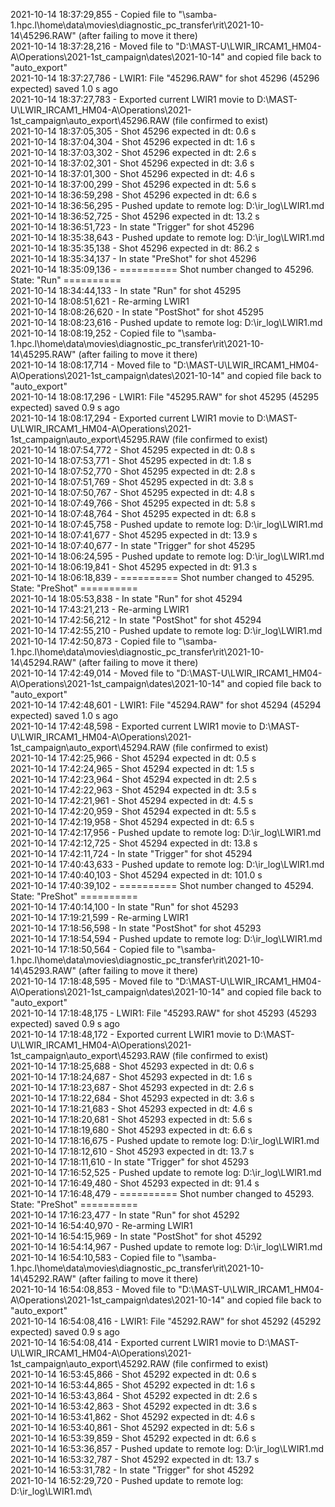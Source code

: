 2021-10-14 18:37:29,855 - Copied file to "\\samba-1.hpc.l\home\data\movies\diagnostic_pc_transfer\rit\2021-10-14\45296.RAW" (after failing to move it there)\
2021-10-14 18:37:28,216 - Moved file to "D:\MAST-U\LWIR_IRCAM1_HM04-A\Operations\2021-1st_campaign\dates\2021-10-14" and copied file back to "auto_export"\
2021-10-14 18:37:27,786 - LWIR1: File "45296.RAW" for shot 45296 (45296 expected) saved 1.0 s ago\
2021-10-14 18:37:27,783 - Exported current LWIR1 movie to D:\MAST-U\LWIR_IRCAM1_HM04-A\Operations\2021-1st_campaign\auto_export\45296.RAW (file confirmed to exist)\
2021-10-14 18:37:05,305 - Shot 45296 expected in dt: 0.6 s\
2021-10-14 18:37:04,304 - Shot 45296 expected in dt: 1.6 s\
2021-10-14 18:37:03,302 - Shot 45296 expected in dt: 2.6 s\
2021-10-14 18:37:02,301 - Shot 45296 expected in dt: 3.6 s\
2021-10-14 18:37:01,300 - Shot 45296 expected in dt: 4.6 s\
2021-10-14 18:37:00,299 - Shot 45296 expected in dt: 5.6 s\
2021-10-14 18:36:59,298 - Shot 45296 expected in dt: 6.6 s\
2021-10-14 18:36:56,295 - Pushed update to remote log: D:\ir_log\LWIR1.md\
2021-10-14 18:36:52,725 - Shot 45296 expected in dt: 13.2 s\
2021-10-14 18:36:51,723 - In state "Trigger" for shot 45296\
2021-10-14 18:35:38,643 - Pushed update to remote log: D:\ir_log\LWIR1.md\
2021-10-14 18:35:35,138 - Shot 45296 expected in dt: 86.2 s\
2021-10-14 18:35:34,137 - In state "PreShot" for shot 45296\
2021-10-14 18:35:09,136 - ========== Shot number changed to 45296. State: "Run" ==========\
2021-10-14 18:34:44,133 - In state "Run" for shot 45295\
2021-10-14 18:08:51,621 - Re-arming LWIR1\
2021-10-14 18:08:26,620 - In state "PostShot" for shot 45295\
2021-10-14 18:08:23,616 - Pushed update to remote log: D:\ir_log\LWIR1.md\
2021-10-14 18:08:19,252 - Copied file to "\\samba-1.hpc.l\home\data\movies\diagnostic_pc_transfer\rit\2021-10-14\45295.RAW" (after failing to move it there)\
2021-10-14 18:08:17,714 - Moved file to "D:\MAST-U\LWIR_IRCAM1_HM04-A\Operations\2021-1st_campaign\dates\2021-10-14" and copied file back to "auto_export"\
2021-10-14 18:08:17,296 - LWIR1: File "45295.RAW" for shot 45295 (45295 expected) saved 0.9 s ago\
2021-10-14 18:08:17,294 - Exported current LWIR1 movie to D:\MAST-U\LWIR_IRCAM1_HM04-A\Operations\2021-1st_campaign\auto_export\45295.RAW (file confirmed to exist)\
2021-10-14 18:07:54,772 - Shot 45295 expected in dt: 0.8 s\
2021-10-14 18:07:53,771 - Shot 45295 expected in dt: 1.8 s\
2021-10-14 18:07:52,770 - Shot 45295 expected in dt: 2.8 s\
2021-10-14 18:07:51,769 - Shot 45295 expected in dt: 3.8 s\
2021-10-14 18:07:50,767 - Shot 45295 expected in dt: 4.8 s\
2021-10-14 18:07:49,766 - Shot 45295 expected in dt: 5.8 s\
2021-10-14 18:07:48,764 - Shot 45295 expected in dt: 6.8 s\
2021-10-14 18:07:45,758 - Pushed update to remote log: D:\ir_log\LWIR1.md\
2021-10-14 18:07:41,677 - Shot 45295 expected in dt: 13.9 s\
2021-10-14 18:07:40,677 - In state "Trigger" for shot 45295\
2021-10-14 18:06:24,595 - Pushed update to remote log: D:\ir_log\LWIR1.md\
2021-10-14 18:06:19,841 - Shot 45295 expected in dt: 91.3 s\
2021-10-14 18:06:18,839 - ========== Shot number changed to 45295. State: "PreShot" ==========\
2021-10-14 18:05:53,838 - In state "Run" for shot 45294\
2021-10-14 17:43:21,213 - Re-arming LWIR1\
2021-10-14 17:42:56,212 - In state "PostShot" for shot 45294\
2021-10-14 17:42:55,210 - Pushed update to remote log: D:\ir_log\LWIR1.md\
2021-10-14 17:42:50,873 - Copied file to "\\samba-1.hpc.l\home\data\movies\diagnostic_pc_transfer\rit\2021-10-14\45294.RAW" (after failing to move it there)\
2021-10-14 17:42:49,014 - Moved file to "D:\MAST-U\LWIR_IRCAM1_HM04-A\Operations\2021-1st_campaign\dates\2021-10-14" and copied file back to "auto_export"\
2021-10-14 17:42:48,601 - LWIR1: File "45294.RAW" for shot 45294 (45294 expected) saved 1.0 s ago\
2021-10-14 17:42:48,598 - Exported current LWIR1 movie to D:\MAST-U\LWIR_IRCAM1_HM04-A\Operations\2021-1st_campaign\auto_export\45294.RAW (file confirmed to exist)\
2021-10-14 17:42:25,966 - Shot 45294 expected in dt: 0.5 s\
2021-10-14 17:42:24,965 - Shot 45294 expected in dt: 1.5 s\
2021-10-14 17:42:23,964 - Shot 45294 expected in dt: 2.5 s\
2021-10-14 17:42:22,963 - Shot 45294 expected in dt: 3.5 s\
2021-10-14 17:42:21,961 - Shot 45294 expected in dt: 4.5 s\
2021-10-14 17:42:20,959 - Shot 45294 expected in dt: 5.5 s\
2021-10-14 17:42:19,958 - Shot 45294 expected in dt: 6.5 s\
2021-10-14 17:42:17,956 - Pushed update to remote log: D:\ir_log\LWIR1.md\
2021-10-14 17:42:12,725 - Shot 45294 expected in dt: 13.8 s\
2021-10-14 17:42:11,724 - In state "Trigger" for shot 45294\
2021-10-14 17:40:43,633 - Pushed update to remote log: D:\ir_log\LWIR1.md\
2021-10-14 17:40:40,103 - Shot 45294 expected in dt: 101.0 s\
2021-10-14 17:40:39,102 - ========== Shot number changed to 45294. State: "PreShot" ==========\
2021-10-14 17:40:14,100 - In state "Run" for shot 45293\
2021-10-14 17:19:21,599 - Re-arming LWIR1\
2021-10-14 17:18:56,598 - In state "PostShot" for shot 45293\
2021-10-14 17:18:54,594 - Pushed update to remote log: D:\ir_log\LWIR1.md\
2021-10-14 17:18:50,564 - Copied file to "\\samba-1.hpc.l\home\data\movies\diagnostic_pc_transfer\rit\2021-10-14\45293.RAW" (after failing to move it there)\
2021-10-14 17:18:48,595 - Moved file to "D:\MAST-U\LWIR_IRCAM1_HM04-A\Operations\2021-1st_campaign\dates\2021-10-14" and copied file back to "auto_export"\
2021-10-14 17:18:48,175 - LWIR1: File "45293.RAW" for shot 45293 (45293 expected) saved 0.9 s ago\
2021-10-14 17:18:48,172 - Exported current LWIR1 movie to D:\MAST-U\LWIR_IRCAM1_HM04-A\Operations\2021-1st_campaign\auto_export\45293.RAW (file confirmed to exist)\
2021-10-14 17:18:25,688 - Shot 45293 expected in dt: 0.6 s\
2021-10-14 17:18:24,687 - Shot 45293 expected in dt: 1.6 s\
2021-10-14 17:18:23,687 - Shot 45293 expected in dt: 2.6 s\
2021-10-14 17:18:22,684 - Shot 45293 expected in dt: 3.6 s\
2021-10-14 17:18:21,683 - Shot 45293 expected in dt: 4.6 s\
2021-10-14 17:18:20,681 - Shot 45293 expected in dt: 5.6 s\
2021-10-14 17:18:19,680 - Shot 45293 expected in dt: 6.6 s\
2021-10-14 17:18:16,675 - Pushed update to remote log: D:\ir_log\LWIR1.md\
2021-10-14 17:18:12,610 - Shot 45293 expected in dt: 13.7 s\
2021-10-14 17:18:11,610 - In state "Trigger" for shot 45293\
2021-10-14 17:16:52,525 - Pushed update to remote log: D:\ir_log\LWIR1.md\
2021-10-14 17:16:49,480 - Shot 45293 expected in dt: 91.4 s\
2021-10-14 17:16:48,479 - ========== Shot number changed to 45293. State: "PreShot" ==========\
2021-10-14 17:16:23,477 - In state "Run" for shot 45292\
2021-10-14 16:54:40,970 - Re-arming LWIR1\
2021-10-14 16:54:15,969 - In state "PostShot" for shot 45292\
2021-10-14 16:54:14,967 - Pushed update to remote log: D:\ir_log\LWIR1.md\
2021-10-14 16:54:10,583 - Copied file to "\\samba-1.hpc.l\home\data\movies\diagnostic_pc_transfer\rit\2021-10-14\45292.RAW" (after failing to move it there)\
2021-10-14 16:54:08,853 - Moved file to "D:\MAST-U\LWIR_IRCAM1_HM04-A\Operations\2021-1st_campaign\dates\2021-10-14" and copied file back to "auto_export"\
2021-10-14 16:54:08,416 - LWIR1: File "45292.RAW" for shot 45292 (45292 expected) saved 0.9 s ago\
2021-10-14 16:54:08,414 - Exported current LWIR1 movie to D:\MAST-U\LWIR_IRCAM1_HM04-A\Operations\2021-1st_campaign\auto_export\45292.RAW (file confirmed to exist)\
2021-10-14 16:53:45,866 - Shot 45292 expected in dt: 0.6 s\
2021-10-14 16:53:44,865 - Shot 45292 expected in dt: 1.6 s\
2021-10-14 16:53:43,864 - Shot 45292 expected in dt: 2.6 s\
2021-10-14 16:53:42,863 - Shot 45292 expected in dt: 3.6 s\
2021-10-14 16:53:41,862 - Shot 45292 expected in dt: 4.6 s\
2021-10-14 16:53:40,861 - Shot 45292 expected in dt: 5.6 s\
2021-10-14 16:53:39,859 - Shot 45292 expected in dt: 6.6 s\
2021-10-14 16:53:36,857 - Pushed update to remote log: D:\ir_log\LWIR1.md\
2021-10-14 16:53:32,787 - Shot 45292 expected in dt: 13.7 s\
2021-10-14 16:53:31,782 - In state "Trigger" for shot 45292\
2021-10-14 16:52:29,720 - Pushed update to remote log: D:\ir_log\LWIR1.md\
